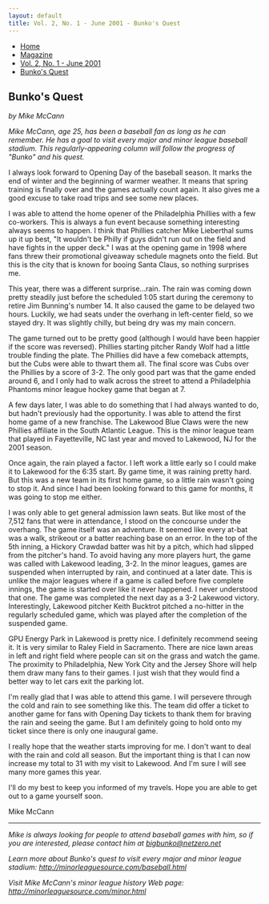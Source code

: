 ```yaml
---
layout: default
title: Vol. 2, No. 1 - June 2001 - Bunko's Quest
---
```

<nav class="breadcrumb" aria-label="breadcrumbs">
  <ul>
    <li><a href="{{ site.url }}{{ site.baseurl }}/index.html">Home</a></li>
    <li><a href="../magazine-home.html">Magazine</a></li>
    <li><a href="bi_vol_2_no_1_home.html">Vol. 2, No. 1 - June 2001</a></li>
    <li class="is-active"><a href="#" aria-current="page">Bunko's Quest</a></li>
  </ul>
</nav>

<section class="storycontent">
  <h1>Bunko's Quest</h1>
  <p><em>by Mike McCann</em></p>

  <p>
    <em>Mike McCann, age 25, has been a baseball fan as long as he can remember. He has a goal to visit every major and minor league baseball stadium. This regularly-appearing column will follow the progress of "Bunko" and his quest.</em>
  </p>

  <p>
    I always look forward to Opening Day of the baseball season.  It marks the end of winter and the beginning of warmer weather.  It means that spring training is finally over and the games actually count again.  It also gives me a good excuse to take road trips and see some new places.
  </p>

  <p>
    I was able to attend the home opener of the Philadelphia Phillies with a few co-workers.  This is always a fun event because something interesting always seems to happen.  I think that Phillies catcher Mike Lieberthal sums up it up best, "It wouldn't be Philly if guys didn't run out on the field and have fights in the upper deck."  I was at the opening game in 1998 where fans threw their promotional giveaway schedule magnets onto the field.  But this is the city that is known for booing Santa Claus, so nothing surprises me.
  </p>

  <p>
    This year, there was a different surprise...rain.  The rain was coming down pretty steadily just before the scheduled 1:05 start during the ceremony to retire Jim Bunning's number 14.  It also caused the game to be delayed two hours.  Luckily, we had seats under the overhang in left-center field, so we stayed dry.  It was slightly chilly, but being dry was my main concern.
  </p>

  <p>
    The game turned out to be pretty good (although I would have been happier if the score was reversed).  Phillies starting pitcher Randy Wolf had a little trouble finding the plate.  The Phillies did have a few comeback attempts, but the Cubs were able to thwart them all.  The final score was Cubs over the Phillies by a score of 3-2.  The only good part was that the game ended around 6, and I only had to walk across the street to attend a Philadelphia Phantoms minor league hockey game that began at 7.
  </p>

  <p>
    A few days later, I was able to do something that I had always wanted to do, but hadn't previously had the opportunity.  I was able to attend the first home game of a new franchise.  The Lakewood Blue Claws were the new Phillies affiliate in the South Atlantic League.  This is the minor league team that played in Fayetteville, NC last year and moved to Lakewood, NJ for the 2001 season.
  </p>

  <p>
    Once again, the rain played a factor.  I left work a little early so I could make it to Lakewood for the 6:35 start.  By game time, it was raining pretty hard.  But this was a new team in its first home game, so a little rain wasn't going to stop it.  And since I had been looking forward to this game for months, it was going to stop me either.
  </p>

  <p>
    I was only able to get general admission lawn seats.  But like most of the 7,512 fans that were in attendance, I stood on the concourse under the overhang.  The game itself was an adventure.  It seemed like every at-bat was a walk, strikeout or a batter reaching base on an error.  In the top of the 5th inning, a Hickory Crawdad batter was hit by a pitch, which had slipped from the pitcher's hand.  To avoid having any more players hurt, the game was called with Lakewood leading, 3-2.  In the minor leagues, games are suspended when interrupted by rain, and continued at a later date.  This is unlike the major leagues where if a game is called before five complete innings, the game is started over like it never happened.  I never understood that one.  The game was completed the next day as a 3-2 Lakewood victory.  Interestingly, Lakewood pitcher Keith Bucktrot pitched a no-hitter in the regularly scheduled game, which was played after the completion of the suspended game.
  </p>

  <p>
    GPU Energy Park in Lakewood is pretty nice.  I definitely recommend seeing it.  It is very similar to Raley Field in Sacramento.  There are nice lawn areas in left and right field where people can sit on the grass and watch the game.  The proximity to Philadelphia, New York City and the Jersey Shore will help them draw many fans to their games.  I just wish that they would find a better way to let cars exit the parking lot.
  </p>

  <p>
    I'm really glad that I was able to attend this game.  I will persevere through the cold and rain to see something like this.  The team did offer a ticket to another game for fans with Opening Day tickets to thank them for braving the rain and seeing the game.  But I am definitely going to hold onto my ticket since there is only one inaugural game.
  </p>

  <p>
    I really hope that the weather starts improving for me.  I don't want to deal with the rain and cold all season.  But the important thing is that I can now increase my total to 31 with my visit to Lakewood.  And I'm sure I will see many more games this year.
  </p>

  <p>
    I'll do my best to keep you informed of my travels.  Hope you are able to get out to a game yourself soon.
  </p>

  <p>
    Mike McCann
  </p>

  <hr />

  <p>
    <em>Mike is always looking for people to attend baseball games with him, so if you are interested, please contact him at <a href="mailto:bigbunko@netzero.net">bigbunko@netzero.net</a></em>
  </p>

  <p>
    <em>Learn more about Bunko's quest to visit every major and minor league stadium: <a href="http://minorleaguesource.com/baseball.html">http://minorleaguesource.com/baseball.html</a></em>
  </p>

  <p>
    <em>Visit Mike McCann's minor league history Web page: <a href="http://minorleaguesource.com/minor.html">http://minorleaguesource.com/minor.html</a></em>
  </p>

</section>
